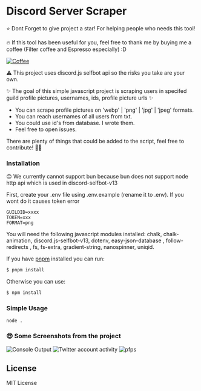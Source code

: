 # Discord Server Scraper

⭐ Dont Forget to give project a star! For helping people who needs this tool!

🔥 If this tool has been useful for you, feel free to thank me by buying me a coffee (Filter coffee and Espresso especially) :D 

[![Coffee](https://www.buymeacoffee.com/assets/img/custom_images/orange_img.png)](https://www.buymeacoffee.com/sertchan)

⚠️ This project uses discord.js selfbot api so the risks you take are your own.

✨ The goal of this simple javascript project is scraping users in specifed guild profile pictures, usernames, ids, profile picture urls ✨

- You can scrape profile pictures on 'webp' | 'png' | 'jpg' | 'jpeg' formats.
- You can reach usernames of all users from txt.
- You could use id's from database. I wrote them.
- Feel free to open issues.

There are plenty of things that could be added to the script, feel free to contribute! 👍🏽

### Installation

😔 We currently cannot support bun because bun does not support node http api which is used in discord-selfbot-v13

First, create your .env file using .env.example (rename it to .env). If you wont do it causes token error

```
GUILDID=xxxx
TOKEN=xxx
FORMAT=png
```

You will need the following javascript modules installed: chalk, chalk-animation, discord.js-selfbot-v13, dotenv, easy-json-database , follow-redirects , fs, fs-extra, gradient-string, nanospinner, uniqid.

If you have [pnpm](https://pnpm.io/) installed you can run:

```sh
$ pnpm install
```

Otherwise you can use:

```sh
$ npm install
```

### Simple Usage

```
node . 
```

### 😎 Some Screenshots from the project 

![Console Output](https://cdn.discordapp.com/attachments/1001955561274876057/1004373037891723264/unknown.png)
![Twitter account activity](https://cdn.discordapp.com/attachments/1001955561274876057/1004372701714071593/unknown.png)
![pfps](https://cdn.discordapp.com/attachments/1001955561274876057/1004373286467154021/unknown.png)

## License

MIT License

